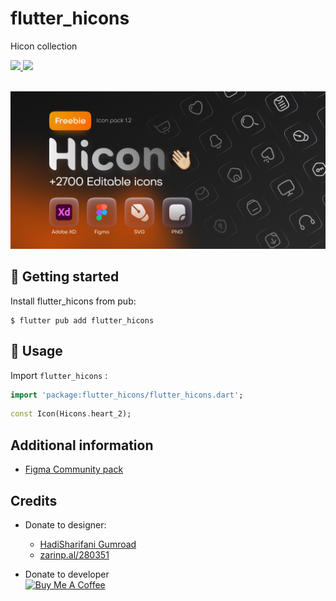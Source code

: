 # flutter_hicons
Hicon collection

<div>
    <a title="pub.dev" href="https://pub.dartlang.org/packages/flutter_hicons" >
      <img src="https://img.shields.io/pub/v/flutter_hicons.svg?style=flat-square&include_prereleases&color=00C853" />
    </a>
    <a title="GitHub License" href="https://github.com/stevenosse/flutter_hicons/blob/master/LICENSE">
      <img src="https://img.shields.io/github/license/stevenosse/flutter_hicons?style=flat-square&color=f12253" />
    </a>
  </div>
  <br/>

![preview](https://github.com/stevenosse/flutter_hicons/blob/main/cover.png?raw=true)


## 🚀 Getting started   

Install flutter_hicons from pub:
```shell
$ flutter pub add flutter_hicons
```

## 📔 Usage

Import `flutter_hicons` :
```dart
import 'package:flutter_hicons/flutter_hicons.dart';
```

```dart
const Icon(Hicons.heart_2);
```

## Additional information

- [Figma Community pack](https://www.figma.com/file/VgR1krBeTjRtV0H422LfiL/Hicon-(Free-icon-pack)---%2B2700-Editable-icons-(Community)?t=wlg5kD5uuH7Y4V8L-0)

## Credits
- Donate to designer:
    - [HadiSharifani Gumroad](https://HadiSharifani.gumroad.com)
    - [zarinp.al/280351](https://zarinp.al/280351)

- Donate to developer  
<a href="https://www.buymeacoffee.com/iamsnosse" target="_blank"><img src="https://cdn.buymeacoffee.com/buttons/default-orange.png" alt="Buy Me A Coffee" height="41" width="174"></a>
  
